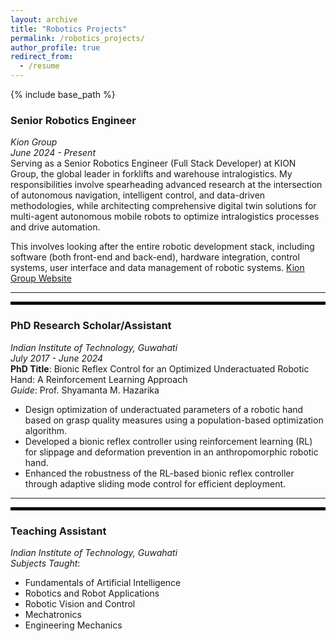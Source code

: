 ```yaml
---
layout: archive
title: "Robotics Projects"
permalink: /robotics_projects/
author_profile: true
redirect_from:
  - /resume
---
```


{% include base_path %}

<!-- ## Experience -->

### Senior Robotics Engineer  
*Kion Group*  
*June 2024 - Present*  
Serving as a Senior Robotics Engineer (Full Stack Developer) at KION Group, the global leader in forklifts and warehouse intralogistics. My responsibilities involve spearheading advanced research at the intersection of autonomous navigation, intelligent control, and data-driven methodologies, while architecting comprehensive digital twin solutions for multi-agent autonomous mobile robots to optimize intralogistics processes and drive automation.

This involves looking after the entire robotic development stack, including software (both front-end and back-end), hardware integration, control systems, user interface and data management of robotic systems. 
[Kion Group Website](https://www.kiongroup.com/en/)

---
<hr style="border: 2px solid black;">

### **PhD Research Scholar/Assistant**  
*Indian Institute of Technology, Guwahati*  
*July 2017 - June 2024*  
**PhD Title**: Bionic Reflex Control for an Optimized Underactuated Robotic Hand: A Reinforcement Learning Approach  
*Guide*: Prof. Shyamanta M. Hazarika  
- Design optimization of underactuated parameters of a robotic hand based on grasp quality measures using a population-based optimization algorithm.  
- Developed a bionic reflex controller using reinforcement learning (RL) for slippage and deformation prevention in an anthropomorphic robotic hand.  
- Enhanced the robustness of the RL-based bionic reflex controller through adaptive sliding mode control for efficient deployment.

---
<hr style="border: 2px solid black;">

### **Teaching Assistant**  
*Indian Institute of Technology, Guwahati*  
*Subjects Taught*:  
- Fundamentals of Artificial Intelligence  
- Robotics and Robot Applications  
- Robotic Vision and Control  
- Mechatronics  
- Engineering Mechanics
